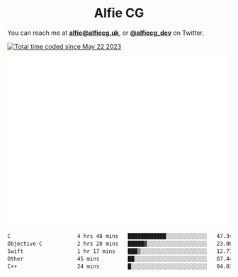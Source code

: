 <h1 align="center">Alfie CG</h1>

You can reach me at **alfie@alfiecg.uk**, or **[@alfiecg_dev](https://twitter.com/alfiecg_dev)** on Twitter.

<a href="https://wakatime.com/@61592169-b9cf-4af8-b6fa-8ac7d4369b01"><img src="https://wakatime.com/badge/user/61592169-b9cf-4af8-b6fa-8ac7d4369b01.svg" alt="Total time coded since May 22 2023" /></a>


<img align="center" src="/github-metrics.svg" alt="Metrics" width="500">

 <!--[![GitHub Streak](https://streak-stats.demolab.com/?user=alfiecg24)](https://git.io/streak-stats)-->

<!--START_SECTION:waka-->

```txt
C                     4 hrs 48 mins   ████████████░░░░░░░░░░░░░   47.34 %
Objective-C           2 hrs 20 mins   █████▓░░░░░░░░░░░░░░░░░░░   23.06 %
Swift                 1 hr 17 mins    ███▒░░░░░░░░░░░░░░░░░░░░░   12.77 %
Other                 45 mins         ██░░░░░░░░░░░░░░░░░░░░░░░   07.44 %
C++                   24 mins         █░░░░░░░░░░░░░░░░░░░░░░░░   04.03 %
```

<!--END_SECTION:waka-->

